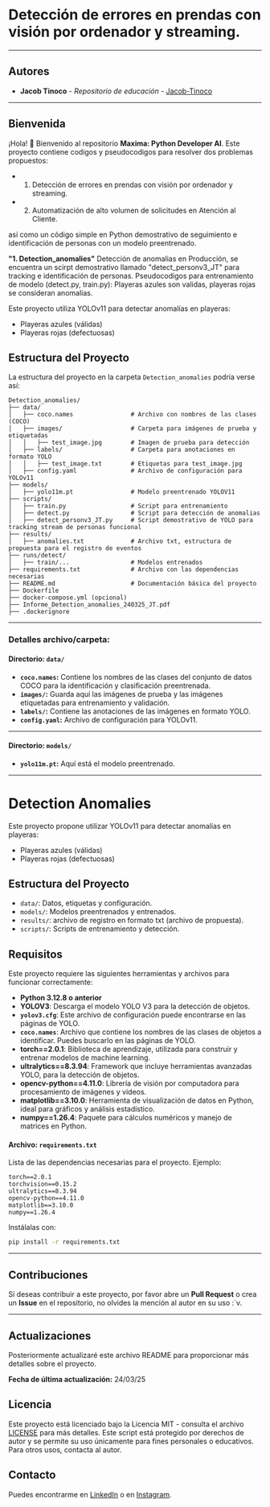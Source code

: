 # **Detección de errores en prendas con visión por ordenador y streaming.**
---
## Autores

- **Jacob Tinoco** - *Repositorio de educación* - [Jacob-Tinoco](https://github.com/Jacob-Tinoco)
---

## Bienvenida
¡Hola! 👋 Bienvenido al repositorio **Maxima: Python Developer AI**. Este proyecto contiene codigos y pseudocodigos para resolver dos problemas propuestos:
- 1. Detección de errores en prendas con visión por ordenador y streaming.
- 2. Automatización de alto volumen de solicitudes en Atención al Cliente.

así como un código simple en Python demostrativo de seguimiento e identificación de personas con un modelo preentrenado.

**"1. Detection_anomalies"**
Detección de anomalias en Producción, se encuentra un scirpt demostrativo llamado "detect_personv3_JT" para tracking e identificación de personas.
Pseudocodigos para entrenamiento de modelo (detect.py, train.py): Playeras azules son validas, playeras rojas se consideran anomalias. 

Este proyecto utiliza YOLOv11 para detectar anomalías en playeras:
- Playeras azules (válidas)
- Playeras rojas (defectuosas)

## **Estructura del Proyecto**

La estructura del proyecto en la carpeta `Detection_anomalies` podría verse así:

```
Detection_anomalies/
├── data/
│   ├── coco.names                # Archivo con nombres de las clases (COCO)
│   ├── images/                   # Carpeta para imágenes de prueba y etiquetadas
│   │   ├── test_image.jpg        # Imagen de prueba para detección
│   ├── labels/                   # Carpeta para anotaciones en formato YOLO
│   │   ├── test_image.txt        # Etiquetas para test_image.jpg
│   ├── config.yaml               # Archivo de configuración para YOLOv11
├── models/
│   ├── yolo11m.pt                # Modelo preentrenado YOLOV11
├── scripts/
│   ├── train.py                  # Script para entrenamiento
│   ├── detect.py                 # Script para detección de anomalias
│   ├── detect_personv3_JT.py     # Script demostrativo de YOLO para tracking stream de personas funcional
├── results/
│   ├── anomalies.txt             # Archivo txt, estructura de propuesta para el registro de eventos
├── runs/detect/
│   ├── train/...                 # Modelos entrenados 
├── requirements.txt              # Archivo con las dependencias necesarias
├── README.md                     # Documentación básica del proyecto
├── Dockerfile
├── docker-compose.yml (opcional)
├── Informe_Detection_anomalies_240325_JT.pdf
├── .dockerignore
```

---

### **Detalles archivo/carpeta:**

#### **Directorio: `data/`**
- **`coco.names`:** Contiene los nombres de las clases del conjunto de datos COCO para la identificación y clasificación preentrenada.
- **`images/`:** Guarda aquí las imágenes de prueba y las imágenes etiquetadas para entrenamiento y validación.
- **`labels/`:** Contiene las anotaciones de las imágenes en formato YOLO.
- **`config.yaml`:** Archivo de configuración para YOLOv11.
---

#### **Directorio: `models/`**
- **`yolo11m.pt`:** Aquí está el modelo preentrenado.
---

# Detection Anomalies

Este proyecto propone utilizar YOLOv11 para detectar anomalías en playeras:
- Playeras azules (válidas)
- Playeras rojas (defectuosas)

## Estructura del Proyecto
- `data/`: Datos, etiquetas y configuración.
- `models/`: Modelos preentrenados y entrenados.
- `results/`: archivo de registro en formato txt (archivo de propuesta).
- `scripts/`: Scripts de entrenamiento y detección.

## Requisitos

Este proyecto requiere las siguientes herramientas y archivos para funcionar correctamente:

- **Python 3.12.8 o anterior**
- **YOLOV3**: Descarga el modelo YOLO V3 para la detección de objetos.
- **`yolov3.cfg`**: Este archivo de configuración puede encontrarse en las páginas de YOLO.
- **`coco.names`**: Archivo que contiene los nombres de las clases de objetos a identificar. Puedes buscarlo en las páginas de YOLO.
- **torch==2.0.1**: Biblioteca de aprendizaje, utilizada para construir y entrenar modelos de machine learning.
- **ultralytics==8.3.94**: Framework que incluye herramientas avanzadas YOLO, para la detección de objetos.
- **opencv-python==4.11.0**: Librería de visión por computadora para procesamiento de imágenes y videos.
- **matplotlib==3.10.0**: Herramienta de visualización de datos en Python, ideal para gráficos y análisis estadístico.
- **numpy==1.26.4**: Paquete para cálculos numéricos y manejo de matrices en Python.

#### **Archivo: `requirements.txt`**
Lista de las dependencias necesarias para el proyecto. Ejemplo:
```
torch==2.0.1
torchvision==0.15.2
ultralytics==8.3.94
opencv-python==4.11.0
matplotlib==3.10.0
numpy==1.26.4
```

Instálalas con:
```bash
pip install -r requirements.txt
```

---

## **Contribuciones**

Si deseas contribuir a este proyecto, por favor abre un **Pull Request** o crea un **Issue** en el repositorio, no olvides la mención al autor en su uso :´v.

---
## Actualizaciones
Posteriormente actualizaré este archivo README para proporcionar más detalles sobre el proyecto.

**Fecha de última actualización:** 24/03/25

## Licencia
Este proyecto está licenciado bajo la Licencia MIT - consulta el archivo [LICENSE](LICENSE) para más detalles.
Este script está protegido por derechos de autor y se permite su uso únicamente para fines personales o educativos. Para otros usos, contacta al autor.


## Contacto
Puedes encontrarme en [LinkedIn](https://www.linkedin.com/in/jacob-t-329675258/) o en [Instagram](https://www.instagram.com/jknc.0/).
